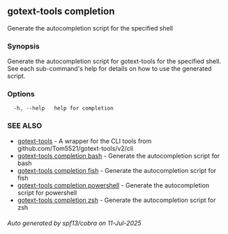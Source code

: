 ## gotext-tools completion

Generate the autocompletion script for the specified shell

### Synopsis

Generate the autocompletion script for gotext-tools for the specified shell.
See each sub-command's help for details on how to use the generated script.


### Options

```
  -h, --help   help for completion
```

### SEE ALSO

* [gotext-tools](gotext-tools.md)	 - A wrapper for the CLI tools from github.com/Tom5521/gotext-tools/v2/cli
* [gotext-tools completion bash](gotext-tools_completion_bash.md)	 - Generate the autocompletion script for bash
* [gotext-tools completion fish](gotext-tools_completion_fish.md)	 - Generate the autocompletion script for fish
* [gotext-tools completion powershell](gotext-tools_completion_powershell.md)	 - Generate the autocompletion script for powershell
* [gotext-tools completion zsh](gotext-tools_completion_zsh.md)	 - Generate the autocompletion script for zsh

###### Auto generated by spf13/cobra on 11-Jul-2025
